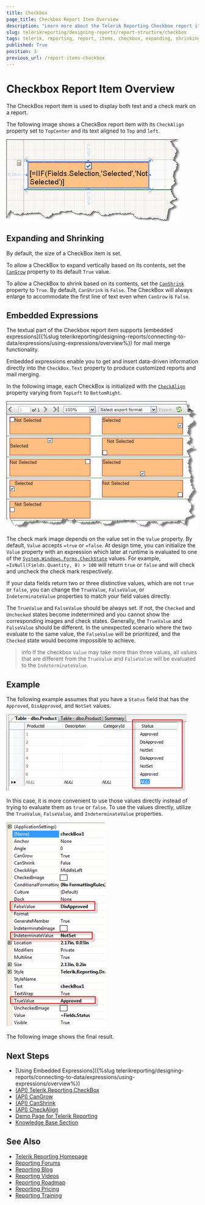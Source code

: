```yaml
---
title: Checkbox
page_title: Checkbox Report Item Overview
description: "Learn more about the Telerik Reporting Checkbox report item, how to expand and shrink it depending on its contents, and how to use embedded expressions."
slug: telerikreporting/designing-reports/report-structure/checkbox
tags: telerik, reporting, report, items, checkbox, expanding, shrinking, embedded, expressions
published: True
position: 3
previous_url: /report-items-checkbox
---
```


# Checkbox Report Item Overview

The CheckBox report item is used to display both text and a check mark on a report. 

The following image shows a CheckBox report item with its `CheckAlign` property set to `TopCenter` and its text aligned to `Top` and `left`. 

![A CheckBox report item set to top center and text to top left](images/checkboxitem1.jpg)

## Expanding and Shrinking

By default, the size of a CheckBox item is set. 

To allow a CheckBox to expand vertically based on its contents, set the [`CanGrow`](/reporting/api/Telerik.Reporting.TextItemBase#Telerik_Reporting_TextItemBase_CanGrow) property to its default `True` value. 

To allow a CheckBox to shrink based on its contents, set the [`CanShrink`](/reporting/api/Telerik.Reporting.TextItemBase#Telerik_Reporting_TextItemBase_CanShrink) property to `True`. By default, `CanShrink` is `False`. The CheckBox will always enlarge to accommodate the first line of text even when `CanGrow` is `False`. 

## Embedded Expressions

The textual part of the Checkbox report item supports [embedded expressions]({%slug telerikreporting/designing-reports/connecting-to-data/expressions/using-expressions/overview%}) for mail merge functionality. 

Embedded expressions enable you to get and insert data-driven information directly into the `CheckBox.Text` property to produce customized reports and mail merging. 

In the following image, each CheckBox is initialized with the [`CheckAlign`](/api/Telerik.Reporting.CheckBox#Telerik_Reporting_CheckBox_CheckAlign) property varying from `TopLeft` to `BottomRight`. 

![The effect of CheckAlign CheckBox property](images/checkboxitem2.jpg)

The check mark image depends on the value set in the `Value` property. By default, `Value` accepts `=true` or `=false`. At design time, you can initialize the `Value` property with an expression which later at runtime is evaluated to one of the [`System.Windows.Forms.CheckState`](https://learn.microsoft.com/en-us/dotnet/api/system.windows.forms.checkstate?view=windowsdesktop-6.0) values. For example, `=IsNull(Fields.Quantity, 0) > 100` will return `true` or `false` and will check and uncheck the check mark respectively. 

If your data fields return two or three distinctive values, which are not `true` or `false`, you can change the `TrueValue`, `FalseValue`, or `IndeterminateValue` properties to match your field values directly. 

The `TrueValue` and `FalseValue` should be always set. If not, the `Checked` and `Unchecked` states become indetermined and you cannot show the corresponding images and check states. Generally, the `TrueValue` and `FalseValue` should be different. In the unexpected scenario where the two evaluate to the same value, the `FalseValue` will be prioritized, and the `Checked` state would become impossible to achieve.

>info If the checkbox `Value` may take more than three values, all values that are different from the `TrueValue` and `FalseValue` will be evaluated to the `IndeterminateValue`. 

## Example

The following example assumes that you have a `Status` field that has the `Approved`, `DisApproved`, and `NotSet` values.

![Status column from the database](images/checkboxEval1.png)

In this case, it is more convenient to use those values directly instead of trying to evaluate them as `true` or `false`. To use the values directly, utilize the `TrueValue`, `FalseValue`, and `IndeterminateValue` properties. 

![Using Status column string values directly in the CheckBox settings](images/checkboxEval2.png)

The following image shows the final result.

## Next Steps 

* [Using Embedded Expressions]({%slug telerikreporting/designing-reports/connecting-to-data/expressions/using-expressions/overview%})
* [(API) Telerik.Reporting.CheckBox](/api/Telerik.Reporting.CheckBox)
* [(API) CanGrow](/reporting/api/Telerik.Reporting.TextItemBase#Telerik_Reporting_TextItemBase_CanGrow)
* [(API) CanShrink](/reporting/api/Telerik.Reporting.TextItemBase#Telerik_Reporting_TextItemBase_CanShrink)
* [(API) CheckAlign](/api/Telerik.Reporting.CheckBox#Telerik_Reporting_CheckBox_CheckAlign)
* [Demo Page for Telerik Reporting](https://demos.telerik.com/reporting) 
* [Knowledge Base Section](/knowledge-base)

## See Also 

* [Telerik Reporting Homepage](https://www.telerik.com/products/reporting)
* [Reporting Forums](https://www.telerik.com/forums/reporting)
* [Reporting Blog](https://www.telerik.com/blogs/tag/reporting)
* [Reporting Videos](https://www.telerik.com/videos/reporting)
* [Reporting Roadmap](https://www.telerik.com/support/whats-new/reporting/roadmap)
* [Reporting Pricing](https://www.telerik.com/purchase/individual/reporting)
* [Reporting Training](https://learn.telerik.com/learn/course/external/view/elearning/19/reporting-report-server-training)



